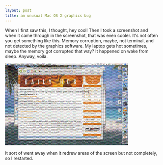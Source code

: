 ```yaml
---
layout: post
title: an unusual Mac OS X graphics bug 
---
```

<p>When I first saw this, I thought, hey cool! Then I took a screenshot and when it came through in the screenshot, that was even cooler. It's not often you get something like this. Memory corruption, maybe, not terminal, and not detected by the graphics software. My laptop gets hot sometimes, maybe the memory got corrupted that way? It happened on wake from sleep. Anyway, voila. </p><a href="/weblog/images/2006/graphics_bug.png"><img src="/weblog/images/2006/graphics_bug_sm.png" alt="graphics bug" /></a><p>It sort of went away when it redrew areas of the screen but not completely, so I restarted. </p>
